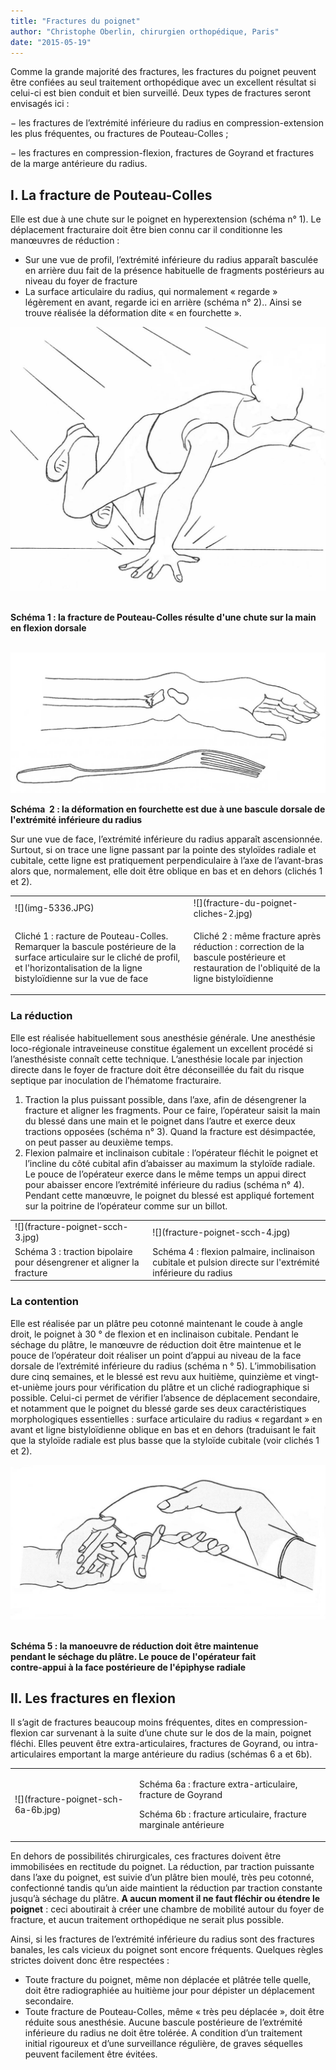 ```yaml
---
title: "Fractures du poignet"
author: "Christophe Oberlin, chirurgien orthopédique, Paris"
date: "2015-05-19"
---
```


<div class="teaser"><p>Comme la grande majorité des fractures, les fractures du poignet peuvent être confiées au seul traitement orthopédique avec un excellent résultat si celui-ci est bien conduit et bien surveillé. Deux types de fractures seront envisagés ici :</p>
<p>− les fractures de l’extrémité inférieure du radius en compression-extension les plus fréquentes, ou fractures de Pouteau-Colles ;</p>
<p>− les fractures en compression-flexion, fractures de Goyrand et fractures de la marge antérieure du radius.</p></div>

## I. La fracture de Pouteau-Colles

Elle est due à une chute sur le poignet en hyperextension (schéma n° 1). Le déplacement fracturaire doit être bien connu car il conditionne les manœuvres de réduction :

*   Sur une vue de profil, l’extrémité inférieure du radius apparaît basculée en arrière duu fait de la présence habituelle de fragments postérieurs au niveau du foyer de fracture
*   La surface articulaire du radius, qui normalement « regarde » légèrement en avant, regarde ici en arrière (schéma n° 2).. Ainsi se trouve réalisée la déformation dite « en fourchette ».


![](fracture-du-poignet-sch-1.jpg)
  

**Schéma 1 : la fracture de Pouteau-Colles résulte d'une chute sur la main en flexion dorsale**

 
![](fracture-du-poignet-sch-2.jpg)


**Schéma  2 : la déformation en fourchette est due à une bascule dorsale de l'extrémité inférieure du radius**

Sur une vue de face, l’extrémité inférieure du radius apparaît ascensionnée. Surtout, si on trace une ligne passant par la pointe des styloïdes radiale et cubitale, cette ligne est pratiquement perpendiculaire à l’axe de l’avant-bras alors que, normalement, elle doit être oblique en bas et en dehors (clichés 1 et 2).

<table>

<tbody>

<tr>

<td>
![](img-5336.JPG)
</td>

<td>
![](fracture-du-poignet-cliches-2.jpg)
</td>

</tr>

<tr>

<td>

Cliché 1 : racture de Pouteau-Colles. Remarquer la bascule postérieure de la surface articulaire sur le cliché de profil, et l'horizontalisation de la ligne bistyloïdienne sur la vue de face

</td>

<td>

Cliché 2 : même fracture après réduction : correction de la bascule postérieure et restauration de l'obliquité de la ligne bistyloïdienne

</td>

</tr>

</tbody>

</table>

### La réduction

Elle est réalisée habituellement sous anesthésie générale. Une anesthésie loco-régionale intraveineuse constitue également un excellent procédé si l’anesthésiste connaît cette technique. L’anesthésie locale par injection directe dans le foyer de fracture doit être déconseillée du fait du risque septique par inoculation de l’hématome fracturaire.

1.  Traction la plus puissant possible, dans l’axe, afin de désengrener la fracture et aligner les fragments. Pour ce faire, l’opérateur saisit la main du blessé dans une main et le poignet dans l’autre et exerce deux tractions opposées (schéma n° 3). Quand la fracture est désimpactée, on peut passer au deuxième temps.  
2.  Flexion palmaire et inclinaison cubitale : l’opérateur fléchit le poignet et l’incline du côté cubital afin d’abaisser au maximum la styloïde radiale. Le pouce de l’opérateur exerce dans le même temps un appui direct pour abaisser encore l’extrémité inférieure du radius (schéma n° 4). Pendant cette manœuvre, le poignet du blessé est appliqué fortement sur la poitrine de l’opérateur comme sur un billot.

<table>

<tbody>

<tr>

<td>
![](fracture-poignet-scch-3.jpg)
</td>

<td>
![](fracture-poignet-scch-4.jpg)
</td>

</tr>

<tr>

<td>Schéma 3 : traction bipolaire pour désengrener et aligner la fracture</td>

<td>Schéma 4 : flexion palmaire, inclinaison cubitale et pulsion directe sur l'extrémité inférieure du radius</td>

</tr>

</tbody>

</table>

### La contention

Elle est réalisée par un plâtre peu cotonné maintenant le coude à angle droit, le poignet à 30 ° de flexion et en inclinaison cubitale. Pendant le séchage du plâtre, le manœuvre de réduction doit être maintenue et le pouce de l’opérateur doit réaliser un point d’appui au niveau de la face dorsale de l’extrémité inférieure du radius (schéma n ° 5). L’immobilisation dure cinq semaines, et le blessé est revu aux huitième, quinzième et vingt-et-unième jours pour vérification du plâtre et un cliché radiographique si possible. Celui-ci permet de vérifier l’absence de déplacement secondaire, et notamment que le poignet du blessé garde ses deux caractéristiques morphologiques essentielles : surface articulaire du radius « regardant » en avant et ligne bistyloïdienne oblique en bas et en dehors (traduisant le fait que la styloïde radiale est plus basse que la styloïde cubitale (voir clichés 1 et 2).


![](fracture-poignet-sch-5.jpg)
 

**Schéma 5 : la manoeuvre de réduction doit être maintenue   
pendant le séchage du plâtre. Le pouce de l'opérateur fait  
contre-appui à la face postérieure de l'épiphyse radiale**

## II. Les fractures en flexion

Il s’agit de fractures beaucoup moins fréquentes, dites en compression-flexion car survenant à la suite d’une chute sur le dos de la main, poignet fléchi. Elles peuvent être extra-articulaires, fractures de Goyrand, ou intra-articulaires emportant la marge antérieure du radius (schémas 6 a et 6b).

<table>

<tbody>

<tr>

<td>
![](fracture-poignet-sch-6a-6b.jpg)
</td>

<td>

Schéma 6a : fracture extra-articulaire, fracture de Goyrand

Schéma 6b : fracture articulaire, fracture marginale antérieure

</td>

</tr>

</tbody>

</table>

En dehors de possibilités chirurgicales, ces fractures doivent être immobilisées en rectitude du poignet. La réduction, par traction puissante dans l’axe du poignet, est suivie d’un plâtre bien moulé, très peu cotonné, confectionné tandis qu’un aide maintient la réduction par traction constante jusqu’à séchage du plâtre. **A aucun moment il ne faut fléchir ou étendre le poignet** : ceci aboutirait à créer une chambre de mobilité autour du foyer de fracture, et aucun traitement orthopédique ne serait plus possible.

Ainsi, si les fractures de l’extrémité inférieure du radius sont des fractures banales, les cals vicieux du poignet sont encore fréquents. Quelques règles strictes doivent donc être respectées :

*   Toute fracture du poignet, même non déplacée et plâtrée telle quelle, doit être radiographiée au huitième jour pour dépister un déplacement secondaire.  
*   Toute fracture de Pouteau-Colles, même « très peu déplacée », doit être réduite sous anesthésie. Aucune bascule postérieure de l’extrémité inférieure du radius ne doit être tolérée. A condition d’un traitement initial rigoureux et d’une surveillance régulière, de graves séquelles peuvent facilement être évitées.